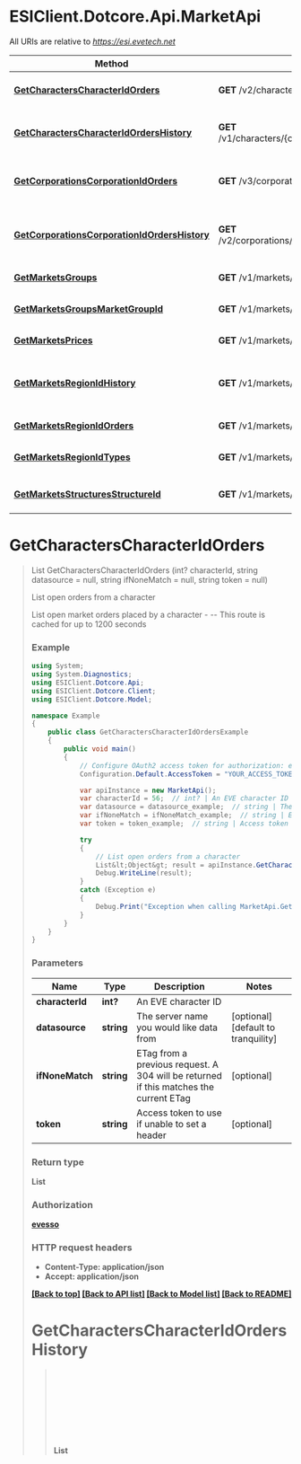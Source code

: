 # ESIClient.Dotcore.Api.MarketApi

All URIs are relative to *https://esi.evetech.net*

Method | HTTP request | Description
------------- | ------------- | -------------
[**GetCharactersCharacterIdOrders**](MarketApi.md#getcharacterscharacteridorders) | **GET** /v2/characters/{character_id}/orders/ | List open orders from a character
[**GetCharactersCharacterIdOrdersHistory**](MarketApi.md#getcharacterscharacteridordershistory) | **GET** /v1/characters/{character_id}/orders/history/ | List historical orders by a character
[**GetCorporationsCorporationIdOrders**](MarketApi.md#getcorporationscorporationidorders) | **GET** /v3/corporations/{corporation_id}/orders/ | List open orders from a corporation
[**GetCorporationsCorporationIdOrdersHistory**](MarketApi.md#getcorporationscorporationidordershistory) | **GET** /v2/corporations/{corporation_id}/orders/history/ | List historical orders from a corporation
[**GetMarketsGroups**](MarketApi.md#getmarketsgroups) | **GET** /v1/markets/groups/ | Get item groups
[**GetMarketsGroupsMarketGroupId**](MarketApi.md#getmarketsgroupsmarketgroupid) | **GET** /v1/markets/groups/{market_group_id}/ | Get item group information
[**GetMarketsPrices**](MarketApi.md#getmarketsprices) | **GET** /v1/markets/prices/ | List market prices
[**GetMarketsRegionIdHistory**](MarketApi.md#getmarketsregionidhistory) | **GET** /v1/markets/{region_id}/history/ | List historical market statistics in a region
[**GetMarketsRegionIdOrders**](MarketApi.md#getmarketsregionidorders) | **GET** /v1/markets/{region_id}/orders/ | List orders in a region
[**GetMarketsRegionIdTypes**](MarketApi.md#getmarketsregionidtypes) | **GET** /v1/markets/{region_id}/types/ | List type IDs relevant to a market
[**GetMarketsStructuresStructureId**](MarketApi.md#getmarketsstructuresstructureid) | **GET** /v1/markets/structures/{structure_id}/ | List orders in a structure


<a name="getcharacterscharacteridorders"></a>
# **GetCharactersCharacterIdOrders**
> List<Object> GetCharactersCharacterIdOrders (int? characterId, string datasource = null, string ifNoneMatch = null, string token = null)

List open orders from a character

List open market orders placed by a character  - --  This route is cached for up to 1200 seconds

### Example
```csharp
using System;
using System.Diagnostics;
using ESIClient.Dotcore.Api;
using ESIClient.Dotcore.Client;
using ESIClient.Dotcore.Model;

namespace Example
{
    public class GetCharactersCharacterIdOrdersExample
    {
        public void main()
        {
            // Configure OAuth2 access token for authorization: evesso
            Configuration.Default.AccessToken = "YOUR_ACCESS_TOKEN";

            var apiInstance = new MarketApi();
            var characterId = 56;  // int? | An EVE character ID
            var datasource = datasource_example;  // string | The server name you would like data from (optional)  (default to tranquility)
            var ifNoneMatch = ifNoneMatch_example;  // string | ETag from a previous request. A 304 will be returned if this matches the current ETag (optional) 
            var token = token_example;  // string | Access token to use if unable to set a header (optional) 

            try
            {
                // List open orders from a character
                List&lt;Object&gt; result = apiInstance.GetCharactersCharacterIdOrders(characterId, datasource, ifNoneMatch, token);
                Debug.WriteLine(result);
            }
            catch (Exception e)
            {
                Debug.Print("Exception when calling MarketApi.GetCharactersCharacterIdOrders: " + e.Message );
            }
        }
    }
}
```

### Parameters

Name | Type | Description  | Notes
------------- | ------------- | ------------- | -------------
 **characterId** | **int?**| An EVE character ID | 
 **datasource** | **string**| The server name you would like data from | [optional] [default to tranquility]
 **ifNoneMatch** | **string**| ETag from a previous request. A 304 will be returned if this matches the current ETag | [optional] 
 **token** | **string**| Access token to use if unable to set a header | [optional] 

### Return type

**List<Object>**

### Authorization

[evesso](../README.md#evesso)

### HTTP request headers

 - **Content-Type**: application/json
 - **Accept**: application/json

[[Back to top]](#) [[Back to API list]](../README.md#documentation-for-api-endpoints) [[Back to Model list]](../README.md#documentation-for-models) [[Back to README]](../README.md)

<a name="getcharacterscharacteridordershistory"></a>
# **GetCharactersCharacterIdOrdersHistory**
> List<Object> GetCharactersCharacterIdOrdersHistory (int? characterId, string datasource = null, string ifNoneMatch = null, int? page = null, string token = null)

List historical orders by a character

List cancelled and expired market orders placed by a character up to 90 days in the past.  - --  This route is cached for up to 3600 seconds

### Example
```csharp
using System;
using System.Diagnostics;
using ESIClient.Dotcore.Api;
using ESIClient.Dotcore.Client;
using ESIClient.Dotcore.Model;

namespace Example
{
    public class GetCharactersCharacterIdOrdersHistoryExample
    {
        public void main()
        {
            // Configure OAuth2 access token for authorization: evesso
            Configuration.Default.AccessToken = "YOUR_ACCESS_TOKEN";

            var apiInstance = new MarketApi();
            var characterId = 56;  // int? | An EVE character ID
            var datasource = datasource_example;  // string | The server name you would like data from (optional)  (default to tranquility)
            var ifNoneMatch = ifNoneMatch_example;  // string | ETag from a previous request. A 304 will be returned if this matches the current ETag (optional) 
            var page = 56;  // int? | Which page of results to return (optional)  (default to 1)
            var token = token_example;  // string | Access token to use if unable to set a header (optional) 

            try
            {
                // List historical orders by a character
                List&lt;Object&gt; result = apiInstance.GetCharactersCharacterIdOrdersHistory(characterId, datasource, ifNoneMatch, page, token);
                Debug.WriteLine(result);
            }
            catch (Exception e)
            {
                Debug.Print("Exception when calling MarketApi.GetCharactersCharacterIdOrdersHistory: " + e.Message );
            }
        }
    }
}
```

### Parameters

Name | Type | Description  | Notes
------------- | ------------- | ------------- | -------------
 **characterId** | **int?**| An EVE character ID | 
 **datasource** | **string**| The server name you would like data from | [optional] [default to tranquility]
 **ifNoneMatch** | **string**| ETag from a previous request. A 304 will be returned if this matches the current ETag | [optional] 
 **page** | **int?**| Which page of results to return | [optional] [default to 1]
 **token** | **string**| Access token to use if unable to set a header | [optional] 

### Return type

**List<Object>**

### Authorization

[evesso](../README.md#evesso)

### HTTP request headers

 - **Content-Type**: application/json
 - **Accept**: application/json

[[Back to top]](#) [[Back to API list]](../README.md#documentation-for-api-endpoints) [[Back to Model list]](../README.md#documentation-for-models) [[Back to README]](../README.md)

<a name="getcorporationscorporationidorders"></a>
# **GetCorporationsCorporationIdOrders**
> List<Object> GetCorporationsCorporationIdOrders (int? corporationId, string datasource = null, string ifNoneMatch = null, int? page = null, string token = null)

List open orders from a corporation

List open market orders placed on behalf of a corporation  - --  This route is cached for up to 1200 seconds  - -- Requires one of the following EVE corporation role(s): Accountant, Trader

### Example
```csharp
using System;
using System.Diagnostics;
using ESIClient.Dotcore.Api;
using ESIClient.Dotcore.Client;
using ESIClient.Dotcore.Model;

namespace Example
{
    public class GetCorporationsCorporationIdOrdersExample
    {
        public void main()
        {
            // Configure OAuth2 access token for authorization: evesso
            Configuration.Default.AccessToken = "YOUR_ACCESS_TOKEN";

            var apiInstance = new MarketApi();
            var corporationId = 56;  // int? | An EVE corporation ID
            var datasource = datasource_example;  // string | The server name you would like data from (optional)  (default to tranquility)
            var ifNoneMatch = ifNoneMatch_example;  // string | ETag from a previous request. A 304 will be returned if this matches the current ETag (optional) 
            var page = 56;  // int? | Which page of results to return (optional)  (default to 1)
            var token = token_example;  // string | Access token to use if unable to set a header (optional) 

            try
            {
                // List open orders from a corporation
                List&lt;Object&gt; result = apiInstance.GetCorporationsCorporationIdOrders(corporationId, datasource, ifNoneMatch, page, token);
                Debug.WriteLine(result);
            }
            catch (Exception e)
            {
                Debug.Print("Exception when calling MarketApi.GetCorporationsCorporationIdOrders: " + e.Message );
            }
        }
    }
}
```

### Parameters

Name | Type | Description  | Notes
------------- | ------------- | ------------- | -------------
 **corporationId** | **int?**| An EVE corporation ID | 
 **datasource** | **string**| The server name you would like data from | [optional] [default to tranquility]
 **ifNoneMatch** | **string**| ETag from a previous request. A 304 will be returned if this matches the current ETag | [optional] 
 **page** | **int?**| Which page of results to return | [optional] [default to 1]
 **token** | **string**| Access token to use if unable to set a header | [optional] 

### Return type

**List<Object>**

### Authorization

[evesso](../README.md#evesso)

### HTTP request headers

 - **Content-Type**: application/json
 - **Accept**: application/json

[[Back to top]](#) [[Back to API list]](../README.md#documentation-for-api-endpoints) [[Back to Model list]](../README.md#documentation-for-models) [[Back to README]](../README.md)

<a name="getcorporationscorporationidordershistory"></a>
# **GetCorporationsCorporationIdOrdersHistory**
> List<Object> GetCorporationsCorporationIdOrdersHistory (int? corporationId, string datasource = null, string ifNoneMatch = null, int? page = null, string token = null)

List historical orders from a corporation

List cancelled and expired market orders placed on behalf of a corporation up to 90 days in the past.  - --  This route is cached for up to 3600 seconds  - -- Requires one of the following EVE corporation role(s): Accountant, Trader

### Example
```csharp
using System;
using System.Diagnostics;
using ESIClient.Dotcore.Api;
using ESIClient.Dotcore.Client;
using ESIClient.Dotcore.Model;

namespace Example
{
    public class GetCorporationsCorporationIdOrdersHistoryExample
    {
        public void main()
        {
            // Configure OAuth2 access token for authorization: evesso
            Configuration.Default.AccessToken = "YOUR_ACCESS_TOKEN";

            var apiInstance = new MarketApi();
            var corporationId = 56;  // int? | An EVE corporation ID
            var datasource = datasource_example;  // string | The server name you would like data from (optional)  (default to tranquility)
            var ifNoneMatch = ifNoneMatch_example;  // string | ETag from a previous request. A 304 will be returned if this matches the current ETag (optional) 
            var page = 56;  // int? | Which page of results to return (optional)  (default to 1)
            var token = token_example;  // string | Access token to use if unable to set a header (optional) 

            try
            {
                // List historical orders from a corporation
                List&lt;Object&gt; result = apiInstance.GetCorporationsCorporationIdOrdersHistory(corporationId, datasource, ifNoneMatch, page, token);
                Debug.WriteLine(result);
            }
            catch (Exception e)
            {
                Debug.Print("Exception when calling MarketApi.GetCorporationsCorporationIdOrdersHistory: " + e.Message );
            }
        }
    }
}
```

### Parameters

Name | Type | Description  | Notes
------------- | ------------- | ------------- | -------------
 **corporationId** | **int?**| An EVE corporation ID | 
 **datasource** | **string**| The server name you would like data from | [optional] [default to tranquility]
 **ifNoneMatch** | **string**| ETag from a previous request. A 304 will be returned if this matches the current ETag | [optional] 
 **page** | **int?**| Which page of results to return | [optional] [default to 1]
 **token** | **string**| Access token to use if unable to set a header | [optional] 

### Return type

**List<Object>**

### Authorization

[evesso](../README.md#evesso)

### HTTP request headers

 - **Content-Type**: application/json
 - **Accept**: application/json

[[Back to top]](#) [[Back to API list]](../README.md#documentation-for-api-endpoints) [[Back to Model list]](../README.md#documentation-for-models) [[Back to README]](../README.md)

<a name="getmarketsgroups"></a>
# **GetMarketsGroups**
> List<int?> GetMarketsGroups (string datasource = null, string ifNoneMatch = null)

Get item groups

Get a list of item groups  - --  This route expires daily at 11:05

### Example
```csharp
using System;
using System.Diagnostics;
using ESIClient.Dotcore.Api;
using ESIClient.Dotcore.Client;
using ESIClient.Dotcore.Model;

namespace Example
{
    public class GetMarketsGroupsExample
    {
        public void main()
        {
            var apiInstance = new MarketApi();
            var datasource = datasource_example;  // string | The server name you would like data from (optional)  (default to tranquility)
            var ifNoneMatch = ifNoneMatch_example;  // string | ETag from a previous request. A 304 will be returned if this matches the current ETag (optional) 

            try
            {
                // Get item groups
                List&lt;int?&gt; result = apiInstance.GetMarketsGroups(datasource, ifNoneMatch);
                Debug.WriteLine(result);
            }
            catch (Exception e)
            {
                Debug.Print("Exception when calling MarketApi.GetMarketsGroups: " + e.Message );
            }
        }
    }
}
```

### Parameters

Name | Type | Description  | Notes
------------- | ------------- | ------------- | -------------
 **datasource** | **string**| The server name you would like data from | [optional] [default to tranquility]
 **ifNoneMatch** | **string**| ETag from a previous request. A 304 will be returned if this matches the current ETag | [optional] 

### Return type

**List<int?>**

### Authorization

No authorization required

### HTTP request headers

 - **Content-Type**: application/json
 - **Accept**: application/json

[[Back to top]](#) [[Back to API list]](../README.md#documentation-for-api-endpoints) [[Back to Model list]](../README.md#documentation-for-models) [[Back to README]](../README.md)

<a name="getmarketsgroupsmarketgroupid"></a>
# **GetMarketsGroupsMarketGroupId**
> GetMarketsGroupsMarketGroupIdOk GetMarketsGroupsMarketGroupId (int? marketGroupId, string acceptLanguage = null, string datasource = null, string ifNoneMatch = null, string language = null)

Get item group information

Get information on an item group  - --  This route expires daily at 11:05

### Example
```csharp
using System;
using System.Diagnostics;
using ESIClient.Dotcore.Api;
using ESIClient.Dotcore.Client;
using ESIClient.Dotcore.Model;

namespace Example
{
    public class GetMarketsGroupsMarketGroupIdExample
    {
        public void main()
        {
            var apiInstance = new MarketApi();
            var marketGroupId = 56;  // int? | An Eve item group ID
            var acceptLanguage = acceptLanguage_example;  // string | Language to use in the response (optional)  (default to en-us)
            var datasource = datasource_example;  // string | The server name you would like data from (optional)  (default to tranquility)
            var ifNoneMatch = ifNoneMatch_example;  // string | ETag from a previous request. A 304 will be returned if this matches the current ETag (optional) 
            var language = language_example;  // string | Language to use in the response, takes precedence over Accept-Language (optional)  (default to en-us)

            try
            {
                // Get item group information
                GetMarketsGroupsMarketGroupIdOk result = apiInstance.GetMarketsGroupsMarketGroupId(marketGroupId, acceptLanguage, datasource, ifNoneMatch, language);
                Debug.WriteLine(result);
            }
            catch (Exception e)
            {
                Debug.Print("Exception when calling MarketApi.GetMarketsGroupsMarketGroupId: " + e.Message );
            }
        }
    }
}
```

### Parameters

Name | Type | Description  | Notes
------------- | ------------- | ------------- | -------------
 **marketGroupId** | **int?**| An Eve item group ID | 
 **acceptLanguage** | **string**| Language to use in the response | [optional] [default to en-us]
 **datasource** | **string**| The server name you would like data from | [optional] [default to tranquility]
 **ifNoneMatch** | **string**| ETag from a previous request. A 304 will be returned if this matches the current ETag | [optional] 
 **language** | **string**| Language to use in the response, takes precedence over Accept-Language | [optional] [default to en-us]

### Return type

[**GetMarketsGroupsMarketGroupIdOk**](GetMarketsGroupsMarketGroupIdOk.md)

### Authorization

No authorization required

### HTTP request headers

 - **Content-Type**: application/json
 - **Accept**: application/json

[[Back to top]](#) [[Back to API list]](../README.md#documentation-for-api-endpoints) [[Back to Model list]](../README.md#documentation-for-models) [[Back to README]](../README.md)

<a name="getmarketsprices"></a>
# **GetMarketsPrices**
> List<Object> GetMarketsPrices (string datasource = null, string ifNoneMatch = null)

List market prices

Return a list of prices  - --  This route is cached for up to 3600 seconds

### Example
```csharp
using System;
using System.Diagnostics;
using ESIClient.Dotcore.Api;
using ESIClient.Dotcore.Client;
using ESIClient.Dotcore.Model;

namespace Example
{
    public class GetMarketsPricesExample
    {
        public void main()
        {
            var apiInstance = new MarketApi();
            var datasource = datasource_example;  // string | The server name you would like data from (optional)  (default to tranquility)
            var ifNoneMatch = ifNoneMatch_example;  // string | ETag from a previous request. A 304 will be returned if this matches the current ETag (optional) 

            try
            {
                // List market prices
                List&lt;Object&gt; result = apiInstance.GetMarketsPrices(datasource, ifNoneMatch);
                Debug.WriteLine(result);
            }
            catch (Exception e)
            {
                Debug.Print("Exception when calling MarketApi.GetMarketsPrices: " + e.Message );
            }
        }
    }
}
```

### Parameters

Name | Type | Description  | Notes
------------- | ------------- | ------------- | -------------
 **datasource** | **string**| The server name you would like data from | [optional] [default to tranquility]
 **ifNoneMatch** | **string**| ETag from a previous request. A 304 will be returned if this matches the current ETag | [optional] 

### Return type

**List<Object>**

### Authorization

No authorization required

### HTTP request headers

 - **Content-Type**: application/json
 - **Accept**: application/json

[[Back to top]](#) [[Back to API list]](../README.md#documentation-for-api-endpoints) [[Back to Model list]](../README.md#documentation-for-models) [[Back to README]](../README.md)

<a name="getmarketsregionidhistory"></a>
# **GetMarketsRegionIdHistory**
> List<Object> GetMarketsRegionIdHistory (int? regionId, int? typeId, string datasource = null, string ifNoneMatch = null)

List historical market statistics in a region

Return a list of historical market statistics for the specified type in a region  - --  This route expires daily at 11:05

### Example
```csharp
using System;
using System.Diagnostics;
using ESIClient.Dotcore.Api;
using ESIClient.Dotcore.Client;
using ESIClient.Dotcore.Model;

namespace Example
{
    public class GetMarketsRegionIdHistoryExample
    {
        public void main()
        {
            var apiInstance = new MarketApi();
            var regionId = 56;  // int? | Return statistics in this region
            var typeId = 56;  // int? | Return statistics for this type
            var datasource = datasource_example;  // string | The server name you would like data from (optional)  (default to tranquility)
            var ifNoneMatch = ifNoneMatch_example;  // string | ETag from a previous request. A 304 will be returned if this matches the current ETag (optional) 

            try
            {
                // List historical market statistics in a region
                List&lt;Object&gt; result = apiInstance.GetMarketsRegionIdHistory(regionId, typeId, datasource, ifNoneMatch);
                Debug.WriteLine(result);
            }
            catch (Exception e)
            {
                Debug.Print("Exception when calling MarketApi.GetMarketsRegionIdHistory: " + e.Message );
            }
        }
    }
}
```

### Parameters

Name | Type | Description  | Notes
------------- | ------------- | ------------- | -------------
 **regionId** | **int?**| Return statistics in this region | 
 **typeId** | **int?**| Return statistics for this type | 
 **datasource** | **string**| The server name you would like data from | [optional] [default to tranquility]
 **ifNoneMatch** | **string**| ETag from a previous request. A 304 will be returned if this matches the current ETag | [optional] 

### Return type

**List<Object>**

### Authorization

No authorization required

### HTTP request headers

 - **Content-Type**: application/json
 - **Accept**: application/json

[[Back to top]](#) [[Back to API list]](../README.md#documentation-for-api-endpoints) [[Back to Model list]](../README.md#documentation-for-models) [[Back to README]](../README.md)

<a name="getmarketsregionidorders"></a>
# **GetMarketsRegionIdOrders**
> List<Object> GetMarketsRegionIdOrders (string orderType, int? regionId, string datasource = null, string ifNoneMatch = null, int? page = null, int? typeId = null)

List orders in a region

Return a list of orders in a region  - --  This route is cached for up to 300 seconds

### Example
```csharp
using System;
using System.Diagnostics;
using ESIClient.Dotcore.Api;
using ESIClient.Dotcore.Client;
using ESIClient.Dotcore.Model;

namespace Example
{
    public class GetMarketsRegionIdOrdersExample
    {
        public void main()
        {
            var apiInstance = new MarketApi();
            var orderType = orderType_example;  // string | Filter buy/sell orders, return all orders by default. If you query without type_id, we always return both buy and sell orders. (default to all)
            var regionId = 56;  // int? | Return orders in this region
            var datasource = datasource_example;  // string | The server name you would like data from (optional)  (default to tranquility)
            var ifNoneMatch = ifNoneMatch_example;  // string | ETag from a previous request. A 304 will be returned if this matches the current ETag (optional) 
            var page = 56;  // int? | Which page of results to return (optional)  (default to 1)
            var typeId = 56;  // int? | Return orders only for this type (optional) 

            try
            {
                // List orders in a region
                List&lt;Object&gt; result = apiInstance.GetMarketsRegionIdOrders(orderType, regionId, datasource, ifNoneMatch, page, typeId);
                Debug.WriteLine(result);
            }
            catch (Exception e)
            {
                Debug.Print("Exception when calling MarketApi.GetMarketsRegionIdOrders: " + e.Message );
            }
        }
    }
}
```

### Parameters

Name | Type | Description  | Notes
------------- | ------------- | ------------- | -------------
 **orderType** | **string**| Filter buy/sell orders, return all orders by default. If you query without type_id, we always return both buy and sell orders. | [default to all]
 **regionId** | **int?**| Return orders in this region | 
 **datasource** | **string**| The server name you would like data from | [optional] [default to tranquility]
 **ifNoneMatch** | **string**| ETag from a previous request. A 304 will be returned if this matches the current ETag | [optional] 
 **page** | **int?**| Which page of results to return | [optional] [default to 1]
 **typeId** | **int?**| Return orders only for this type | [optional] 

### Return type

**List<Object>**

### Authorization

No authorization required

### HTTP request headers

 - **Content-Type**: application/json
 - **Accept**: application/json

[[Back to top]](#) [[Back to API list]](../README.md#documentation-for-api-endpoints) [[Back to Model list]](../README.md#documentation-for-models) [[Back to README]](../README.md)

<a name="getmarketsregionidtypes"></a>
# **GetMarketsRegionIdTypes**
> List<int?> GetMarketsRegionIdTypes (int? regionId, string datasource = null, string ifNoneMatch = null, int? page = null)

List type IDs relevant to a market

Return a list of type IDs that have active orders in the region, for efficient market indexing.  - --  This route is cached for up to 600 seconds

### Example
```csharp
using System;
using System.Diagnostics;
using ESIClient.Dotcore.Api;
using ESIClient.Dotcore.Client;
using ESIClient.Dotcore.Model;

namespace Example
{
    public class GetMarketsRegionIdTypesExample
    {
        public void main()
        {
            var apiInstance = new MarketApi();
            var regionId = 56;  // int? | Return statistics in this region
            var datasource = datasource_example;  // string | The server name you would like data from (optional)  (default to tranquility)
            var ifNoneMatch = ifNoneMatch_example;  // string | ETag from a previous request. A 304 will be returned if this matches the current ETag (optional) 
            var page = 56;  // int? | Which page of results to return (optional)  (default to 1)

            try
            {
                // List type IDs relevant to a market
                List&lt;int?&gt; result = apiInstance.GetMarketsRegionIdTypes(regionId, datasource, ifNoneMatch, page);
                Debug.WriteLine(result);
            }
            catch (Exception e)
            {
                Debug.Print("Exception when calling MarketApi.GetMarketsRegionIdTypes: " + e.Message );
            }
        }
    }
}
```

### Parameters

Name | Type | Description  | Notes
------------- | ------------- | ------------- | -------------
 **regionId** | **int?**| Return statistics in this region | 
 **datasource** | **string**| The server name you would like data from | [optional] [default to tranquility]
 **ifNoneMatch** | **string**| ETag from a previous request. A 304 will be returned if this matches the current ETag | [optional] 
 **page** | **int?**| Which page of results to return | [optional] [default to 1]

### Return type

**List<int?>**

### Authorization

No authorization required

### HTTP request headers

 - **Content-Type**: application/json
 - **Accept**: application/json

[[Back to top]](#) [[Back to API list]](../README.md#documentation-for-api-endpoints) [[Back to Model list]](../README.md#documentation-for-models) [[Back to README]](../README.md)

<a name="getmarketsstructuresstructureid"></a>
# **GetMarketsStructuresStructureId**
> List<Object> GetMarketsStructuresStructureId (long? structureId, string datasource = null, string ifNoneMatch = null, int? page = null, string token = null)

List orders in a structure

Return all orders in a structure  - --  This route is cached for up to 300 seconds

### Example
```csharp
using System;
using System.Diagnostics;
using ESIClient.Dotcore.Api;
using ESIClient.Dotcore.Client;
using ESIClient.Dotcore.Model;

namespace Example
{
    public class GetMarketsStructuresStructureIdExample
    {
        public void main()
        {
            // Configure OAuth2 access token for authorization: evesso
            Configuration.Default.AccessToken = "YOUR_ACCESS_TOKEN";

            var apiInstance = new MarketApi();
            var structureId = 789;  // long? | Return orders in this structure
            var datasource = datasource_example;  // string | The server name you would like data from (optional)  (default to tranquility)
            var ifNoneMatch = ifNoneMatch_example;  // string | ETag from a previous request. A 304 will be returned if this matches the current ETag (optional) 
            var page = 56;  // int? | Which page of results to return (optional)  (default to 1)
            var token = token_example;  // string | Access token to use if unable to set a header (optional) 

            try
            {
                // List orders in a structure
                List&lt;Object&gt; result = apiInstance.GetMarketsStructuresStructureId(structureId, datasource, ifNoneMatch, page, token);
                Debug.WriteLine(result);
            }
            catch (Exception e)
            {
                Debug.Print("Exception when calling MarketApi.GetMarketsStructuresStructureId: " + e.Message );
            }
        }
    }
}
```

### Parameters

Name | Type | Description  | Notes
------------- | ------------- | ------------- | -------------
 **structureId** | **long?**| Return orders in this structure | 
 **datasource** | **string**| The server name you would like data from | [optional] [default to tranquility]
 **ifNoneMatch** | **string**| ETag from a previous request. A 304 will be returned if this matches the current ETag | [optional] 
 **page** | **int?**| Which page of results to return | [optional] [default to 1]
 **token** | **string**| Access token to use if unable to set a header | [optional] 

### Return type

**List<Object>**

### Authorization

[evesso](../README.md#evesso)

### HTTP request headers

 - **Content-Type**: application/json
 - **Accept**: application/json

[[Back to top]](#) [[Back to API list]](../README.md#documentation-for-api-endpoints) [[Back to Model list]](../README.md#documentation-for-models) [[Back to README]](../README.md)

